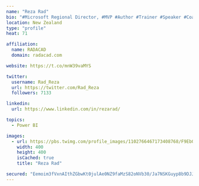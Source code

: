 ```yaml
---
name: "Reza Rad"
bio: "#Microsoft Regional Director, #MVP #Author #Trainer #Speaker #Coach #Consultant #PowerBI "
location: New Zealand
type: "profile"
heat: 71

affiliation:
  name: RADACAD
  domain: radacad.com

website: https://t.co/mnW39vaMYS

twitter:
  username: Rad_Reza
  url: https://twitter.com/Rad_Reza
  followers: 7133

linkedin:
  url: https://www.linkedin.com/in/rezarad/

topics:
  - Power BI

images:
  - url: https://pbs.twimg.com/profile_images/1102766467173408768/F9EbQENa_400x400.png
    width: 400
    height: 400
    isCached: true
    title: "Reza Rad"

secured: "Eemoim3fVxnAIthZGbwKt0julAe0NZ9faMzS82oNVb30/Ja7NSKGuyp8b9DJJMCBRQ0yyZspJQ/Rb7nFojLvjW546GbZBwAKjwJkS4ri8V2wug1WDvdxYEt2sYLAO+caH0iflsuZ/oBUuwzCJEo+Rmr07b3qIzSmjS90TXPBIwaMKAVy+V76HMSfynbkXAgD3RAF3vpC6uQnx0Npw2i40JFUvqA6yZ6jrdjWJKFpFZ+fqIqIOV0giuNfmRwrEDrjF5VinX5WNU0rwKjrXFT0Rcgh/HCoYi9Jv1vQkm+yYk4keZ+c8mMOhzpPBUr+gVHqqDPFjpTbNuwcObx5sA8DFWCS35AlVtCxJbzU87gkpAlqi3fgVrfLObCcyBZhH8M9/0DdwEADmCvPrnbrivJMzJoWW4C6N77y+vG632oNa6Q=;yzBu3Q5H0wa0t3xoPYO5RA=="
---
```


